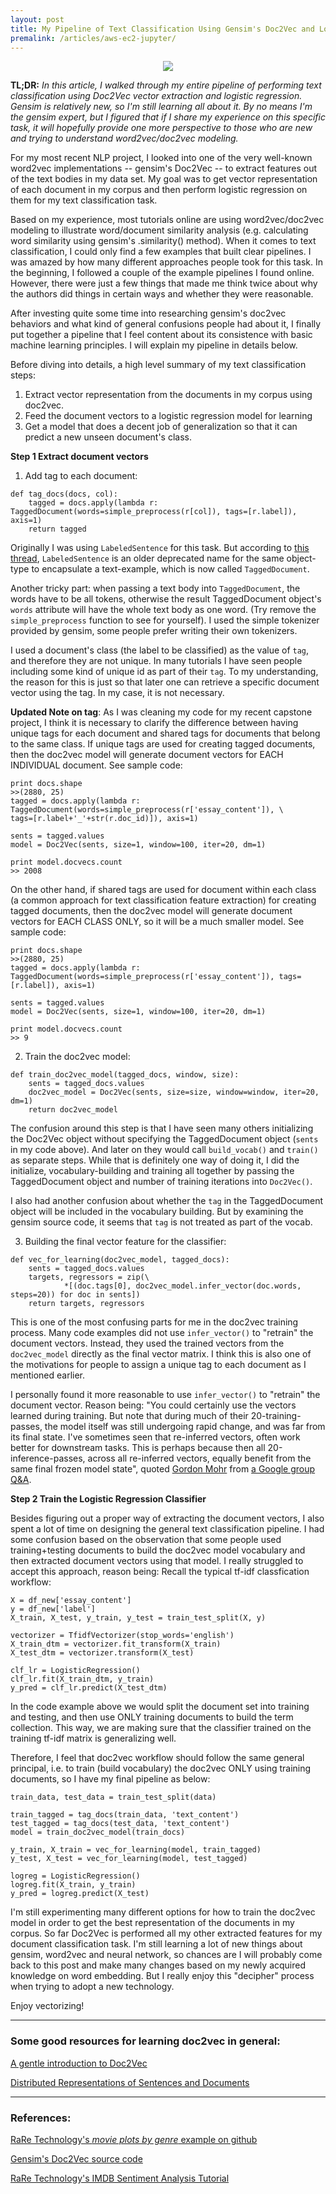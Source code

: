 ```yaml
---
layout: post
title: My Pipeline of Text Classification Using Gensim's Doc2Vec and Logistic Regression
premalink: /articles/aws-ec2-jupyter/
---
```


<p align="center">
<img src="/images/gensim_header.png">
</p>

**TL;DR:** _In this article, I walked through my entire pipeline of performing text classification using Doc2Vec vector extraction and logistic regression. Gensim is relatively new, so I'm still learning all about it. By no means I'm the gensim expert, but I figured that if I share my experience on this specific task, it will hopefully provide one more perspective to those who are new and trying to understand word2vec/doc2vec modeling._

For my most recent NLP project, I looked into one of the very well-known word2vec implementations -- gensim's Doc2Vec -- to extract features out of the text bodies in my data set. My goal was to get vector representation of each document in my corpus and then perform logistic regression on them for my text classification task.

Based on my experience, most tutorials online are using word2vec/doc2vec modeling to illustrate word/document similarity analysis (e.g. calculating word similarity using gensim's .similarity() method). When it comes to text classification, I could only find a few examples that built clear pipelines. I was amazed by how many different approaches people took for this task. In the beginning, I followed a couple of the example pipelines I found online. However, there were just a few things that made me think twice about why the authors did things in certain ways and whether they were reasonable.

After investing quite some time into researching gensim's doc2vec behaviors and what kind of general confusions people had about it, I finally put together a pipeline that I feel content about its consistence with basic machine learning principles. I will explain my pipeline in details below.

Before diving into details, a high level summary of my text classification steps:
1. Extract vector representation from the documents in my corpus using doc2vec.
2. Feed the document vectors to a logistic regression model for learning
3. Get a model that does a decent job of generalization so that it can predict a new unseen document's class.

**Step 1
Extract document vectors**

1) Add tag to each document:
```
def tag_docs(docs, col):
    tagged = docs.apply(lambda r: TaggedDocument(words=simple_preprocess(r[col]), tags=[r.label]), axis=1)
    return tagged
```
Originally I was using `LabeledSentence` for this task. But according to [this thread](https://stackoverflow.com/questions/41182372/what-is-the-difference-between-gensim-labeledsentence-and-taggeddocument), `LabeledSentence` is an older deprecated name for the same object-type to encapsulate a text-example, which is now called `TaggedDocument`.

Another tricky part: when passing a text body into `TaggedDocument`, the words have to be all tokens, otherwise the result TaggedDocument object's `words` attribute will have the whole text body as one word. (Try remove the `simple_preprocess` function to see for yourself). I used the simple tokenizer provided by gensim, some people prefer writing their own tokenizers.

I used a document's class (the label to be classified) as the value of `tag`, and therefore they are not unique. In many tutorials I have seen people including some kind of unique id as part of their `tag`. To my understanding, the reason for this is just so that later one can retrieve a specific document vector using the tag. In my case, it is not necessary.

**Updated Note on tag**: As I was cleaning my code for my recent capstone project, I think it is necessary to clarify the difference between having unique tags for each document and shared tags for documents that belong to the same class.
If unique tags are used for creating tagged documents, then the doc2vec model will generate document vectors for EACH INDIVIDUAL document. See sample code:
```
print docs.shape
>>(2880, 25)
tagged = docs.apply(lambda r: TaggedDocument(words=simple_preprocess(r['essay_content']), \     tags=[r.label+'_'+str(r.doc_id)]), axis=1)

sents = tagged.values
model = Doc2Vec(sents, size=1, window=100, iter=20, dm=1)

print model.docvecs.count
>> 2008
```

On the other hand, if shared tags are used for document within each class (a common approach for text classification feature extraction) for creating tagged documents, then the doc2vec model will generate document vectors for EACH CLASS ONLY, so it will be a much smaller model. See sample code:
```
print docs.shape
>>(2880, 25)
tagged = docs.apply(lambda r: TaggedDocument(words=simple_preprocess(r['essay_content']), tags=[r.label]), axis=1)

sents = tagged.values
model = Doc2Vec(sents, size=1, window=100, iter=20, dm=1)

print model.docvecs.count
>> 9
```

2) Train the doc2vec model:
```
def train_doc2vec_model(tagged_docs, window, size):
    sents = tagged_docs.values
    doc2vec_model = Doc2Vec(sents, size=size, window=window, iter=20, dm=1)
    return doc2vec_model
```
The confusion around this step is that I have seen many others initializing the Doc2Vec object without specifying the TaggedDocument object (`sents` in my code above). And later on they would call `build_vocab()` and `train()` as separate steps. While that is definitely one way of doing it, I did the initialize, vocabulary-building and training all together by passing the TaggedDocument object and number of training iterations into `Doc2Vec()`.

I also had another confusion about whether the `tag` in the TaggedDocument object will be included in the vocabulary building. But by examining the gensim source code, it seems that `tag` is not treated as part of the vocab.

3) Building the final vector feature for the classifier:
```
def vec_for_learning(doc2vec_model, tagged_docs):
    sents = tagged_docs.values
    targets, regressors = zip(\
            *[(doc.tags[0], doc2vec_model.infer_vector(doc.words, steps=20)) for doc in sents])
    return targets, regressors
```
This is one of the most confusing parts for me in the doc2vec training process. Many code examples did not use `infer_vector()` to "retrain" the document vectors. Instead, they used the trained vectors from the `doc2vec_model` directly as the final vector matrix. I think this is also one of the motivations for people to assign a unique tag to each document as I mentioned earlier.

I personally found it more reasonable to use `infer_vector()` to "retrain" the document vector. Reason being: "You could certainly use the vectors learned during training. But note that during much of their 20-training-passes, the model itself was still undergoing rapid change, and was far from its final state. I've sometimes seen that re-inferred vectors, often work better for downstream tasks. This is perhaps because then all 20-inference-passes, across all re-inferred vectors, equally benefit from the same final frozen model state", quoted [Gordon Mohr](https://www.linkedin.com/in/gojomo/) from [a Google group Q&A](https://groups.google.com/forum/#!topic/gensim/A0dNogEIw7g).

**Step 2
Train the Logistic Regression Classifier**

Besides figuring out a proper way of extracting the document vectors, I also spent a lot of time on designing the general text classification pipeline. I had some confusion based on the observation that some people used training+testing documents to build the doc2vec model vocabulary and then extracted document vectors using that model. I really struggled to accept this approach, reason being: Recall the typical tf-idf classfication workflow:
```
X = df_new['essay_content']
y = df_new['label']
X_train, X_test, y_train, y_test = train_test_split(X, y)

vectorizer = TfidfVectorizer(stop_words='english')
X_train_dtm = vectorizer.fit_transform(X_train)
X_test_dtm = vectorizer.transform(X_test)

clf_lr = LogisticRegression()
clf_lr.fit(X_train_dtm, y_train)
y_pred = clf_lr.predict(X_test_dtm)
```
In the code example above we would split the document set into training and testing, and then use ONLY training documents to build the term collection. This way, we are making sure that the classifier trained on the training tf-idf matrix is generalizing well.

Therefore, I feel that doc2vec workflow should follow the same general principal, i.e. to train (build vocabulary) the doc2vec ONLY using training documents, so I have my final pipeline as below:
```
train_data, test_data = train_test_split(data)

train_tagged = tag_docs(train_data, 'text_content')
test_tagged = tag_docs(test_data, 'text_content')
model = train_doc2vec_model(train_docs)

y_train, X_train = vec_for_learning(model, train_tagged)
y_test, X_test = vec_for_learning(model, test_tagged)

logreg = LogisticRegression()
logreg.fit(X_train, y_train)
y_pred = logreg.predict(X_test)
```

I'm still experimenting many different options for how to train the doc2vec model in order to get the best representation of the documents in my corpus. So far Doc2Vec is performed all my other extracted features for my document classification task. I'm still learning a lot of new things about gensim, word2vec and neural network, so chances are I will probably come back to this post and make many changes based on my newly acquired knowledge on word embedding. But I really enjoy this "decipher" process when trying to adopt a new technology.

Enjoy vectorizing!

-----
### Some good resources for learning doc2vec in general:
[A gentle introduction to Doc2Vec](https://towardsdatascience.com/a-gentle-introduction-to-doc2vec-db3e8c0cce5e)

[Distributed Representations of Sentences and Documents](http://proceedings.mlr.press/v32/le14.pdf)

-----
### References:
[RaRe Technology's _movie plots by genre_ example on github](https://github.com/RaRe-Technologies/movie-plots-by-genre/blob/master/Document%20classification%20with%20word%20embeddings%20tutorial.ipynb)

[Gensim's Doc2Vec source code](https://github.com/RaRe-Technologies/gensim/blob/develop/gensim/models/doc2vec.py)

[RaRe Technology's IMDB Sentiment Analysis Tutorial](https://github.com/RaRe-Technologies/gensim/blob/develop/docs/notebooks/doc2vec-IMDB.ipynb)
